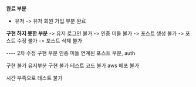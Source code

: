**완료 부분**
- 유저
  -> 유저 회원 가입 부분 완료


**구현 하지 못한 부분**
 -> 유저 로그인 불가
 -> 인증 미들 불가
 -> 포스트 생성 불가
 -> 포스트 수정 불가
 -> 포스트 삭제 불가



 ---- 2차 수정
 구현 부분
 인증 미들 연계된 포스트 부분, auth



 구현 불가
 유저부분 구현 불가
 테스트 코드 불가
 aws 베포 불가


 시간 부족으로 테스트 불가
 



